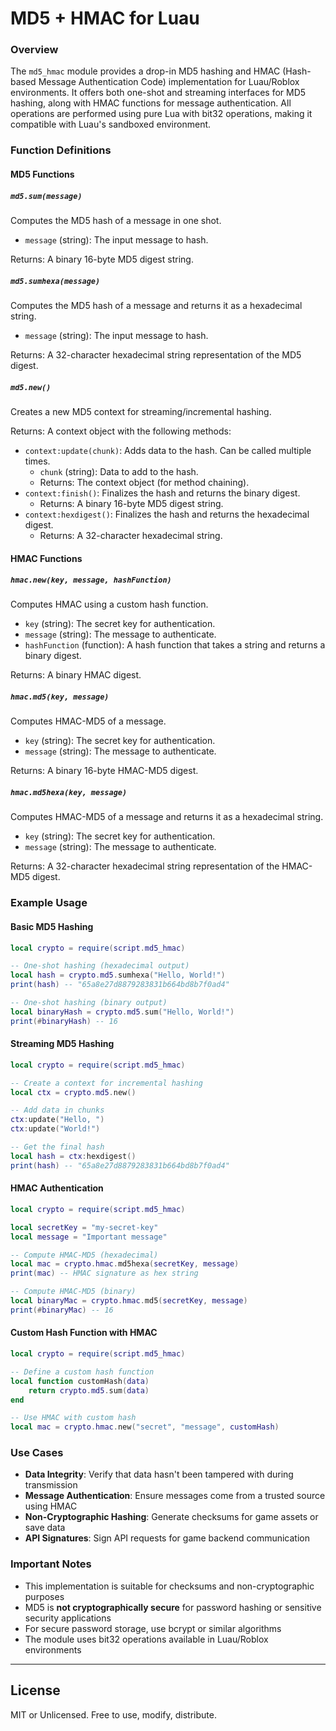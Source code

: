 # MD5 + HMAC for Luau

### Overview

The `md5_hmac` module provides a drop-in MD5 hashing and HMAC (Hash-based Message Authentication Code) implementation for Luau/Roblox environments. It offers both one-shot and streaming interfaces for MD5 hashing, along with HMAC functions for message authentication. All operations are performed using pure Lua with bit32 operations, making it compatible with Luau's sandboxed environment.

### Function Definitions

#### MD5 Functions

##### `md5.sum(message)`

Computes the MD5 hash of a message in one shot.

- `message` (string): The input message to hash.

Returns: A binary 16-byte MD5 digest string.

##### `md5.sumhexa(message)`

Computes the MD5 hash of a message and returns it as a hexadecimal string.

- `message` (string): The input message to hash.

Returns: A 32-character hexadecimal string representation of the MD5 digest.

##### `md5.new()`

Creates a new MD5 context for streaming/incremental hashing.

Returns: A context object with the following methods:
- `context:update(chunk)`: Adds data to the hash. Can be called multiple times.
  - `chunk` (string): Data to add to the hash.
  - Returns: The context object (for method chaining).
- `context:finish()`: Finalizes the hash and returns the binary digest.
  - Returns: A binary 16-byte MD5 digest string.
- `context:hexdigest()`: Finalizes the hash and returns the hexadecimal digest.
  - Returns: A 32-character hexadecimal string.

#### HMAC Functions

##### `hmac.new(key, message, hashFunction)`

Computes HMAC using a custom hash function.

- `key` (string): The secret key for authentication.
- `message` (string): The message to authenticate.
- `hashFunction` (function): A hash function that takes a string and returns a binary digest.

Returns: A binary HMAC digest.

##### `hmac.md5(key, message)`

Computes HMAC-MD5 of a message.

- `key` (string): The secret key for authentication.
- `message` (string): The message to authenticate.

Returns: A binary 16-byte HMAC-MD5 digest.

##### `hmac.md5hexa(key, message)`

Computes HMAC-MD5 of a message and returns it as a hexadecimal string.

- `key` (string): The secret key for authentication.
- `message` (string): The message to authenticate.

Returns: A 32-character hexadecimal string representation of the HMAC-MD5 digest.

### Example Usage

#### Basic MD5 Hashing

```lua
local crypto = require(script.md5_hmac)

-- One-shot hashing (hexadecimal output)
local hash = crypto.md5.sumhexa("Hello, World!")
print(hash) -- "65a8e27d8879283831b664bd8b7f0ad4"

-- One-shot hashing (binary output)
local binaryHash = crypto.md5.sum("Hello, World!")
print(#binaryHash) -- 16
```

#### Streaming MD5 Hashing

```lua
local crypto = require(script.md5_hmac)

-- Create a context for incremental hashing
local ctx = crypto.md5.new()

-- Add data in chunks
ctx:update("Hello, ")
ctx:update("World!")

-- Get the final hash
local hash = ctx:hexdigest()
print(hash) -- "65a8e27d8879283831b664bd8b7f0ad4"
```

#### HMAC Authentication

```lua
local crypto = require(script.md5_hmac)

local secretKey = "my-secret-key"
local message = "Important message"

-- Compute HMAC-MD5 (hexadecimal)
local mac = crypto.hmac.md5hexa(secretKey, message)
print(mac) -- HMAC signature as hex string

-- Compute HMAC-MD5 (binary)
local binaryMac = crypto.hmac.md5(secretKey, message)
print(#binaryMac) -- 16
```

#### Custom Hash Function with HMAC

```lua
local crypto = require(script.md5_hmac)

-- Define a custom hash function
local function customHash(data)
    return crypto.md5.sum(data)
end

-- Use HMAC with custom hash
local mac = crypto.hmac.new("secret", "message", customHash)
```

### Use Cases

- **Data Integrity**: Verify that data hasn't been tampered with during transmission
- **Message Authentication**: Ensure messages come from a trusted source using HMAC
- **Non-Cryptographic Hashing**: Generate checksums for game assets or save data
- **API Signatures**: Sign API requests for game backend communication

### Important Notes

- This implementation is suitable for checksums and non-cryptographic purposes
- MD5 is **not cryptographically secure** for password hashing or sensitive security applications
- For secure password storage, use bcrypt or similar algorithms
- The module uses bit32 operations available in Luau/Roblox environments

---

## License

MIT or Unlicensed. Free to use, modify, distribute.
